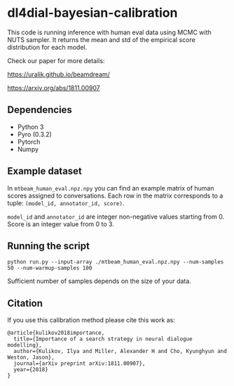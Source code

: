 # dl4dial-bayesian-calibration

This code is running inference with human eval data using MCMC with NUTS sampler. It returns the mean and std of the empirical score distribution for each model.

Check our paper for more details:

https://uralik.github.io/beamdream/

https://arxiv.org/abs/1811.00907

## Dependencies
* Python 3
* Pyro (0.3.2)
* Pytorch
* Numpy

## Example dataset

In `mtbeam_human_eval.npz.npy` you can find an example matrix of human scores assigned to conversations. Each row in the matrix corresponds to a tuple: `(model_id, annotator_id, score)`.

`model_id` and `annotator_id` are integer non-negative values starting from 0. Score is an integer value from 0 to 3.

## Running the script

`python run.py --input-array ./mtbeam_human_eval.npz.npy --num-samples 50 --num-warmup-samples 100`

Sufficient number of samples depends on the size of your data.

## Citation

If you use this calibration method please cite this work as:
```
@article{kulikov2018importance,
  title={Importance of a search strategy in neural dialogue modelling},
  author={Kulikov, Ilya and Miller, Alexander H and Cho, Kyunghyun and Weston, Jason},
  journal={arXiv preprint arXiv:1811.00907},
  year={2018}
}
```
